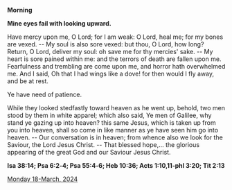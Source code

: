 **Morning**

**Mine eyes fail with looking upward.**
 
Have mercy upon me, O Lord; for I am weak: O Lord, heal me; for my bones are vexed. -- My soul is also sore vexed: but thou, O Lord, how long? Return, O Lord, deliver my soul: oh save me for thy mercies' sake. -- My heart is sore pained within me: and the terrors of death are fallen upon me. Fearfulness and trembling are come upon me, and horror hath overwhelmed me. And I said, Oh that I had wings like a dove! for then would I fly away, and be at rest.
 
Ye have need of patience.
 
While they looked stedfastly toward heaven as he went up, behold, two men stood by them in white apparel; which also said, Ye men of Galilee, why stand ye gazing up into heaven? this same Jesus, which is taken up from you into heaven, shall so come in like manner as ye have seen him go into heaven. -- Our conversation is in heaven; from whence also we look for the Saviour, the Lord Jesus Christ. -- That blessed hope,... the glorious appearing of the great God and our Saviour Jesus Christ.  

**Isa 38:14; Psa 6:2‑4; Psa 55:4‑6; Heb 10:36; Acts 1:10,11‑phl 3:20; Tit 2:13**

[Monday 18-March, 2024](https://t.me/daily_light)
